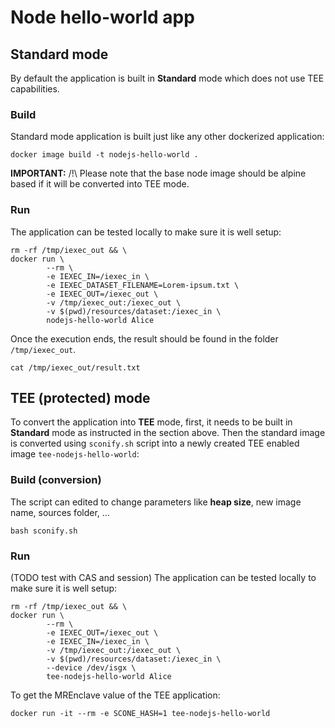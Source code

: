 # Node hello-world app

## Standard mode
By default the application is built in **Standard** mode which
does not use TEE capabilities.

### Build
Standard mode application is built just like any other dockerized
application:
```
docker image build -t nodejs-hello-world .
```
**IMPORTANT:** /!\ Please note that the base node image should be 
alpine based if it will be converted into TEE mode.

### Run
The application can be tested locally to make sure it is well setup:
```
rm -rf /tmp/iexec_out && \
docker run \
        --rm \
        -e IEXEC_IN=/iexec_in \
        -e IEXEC_DATASET_FILENAME=Lorem-ipsum.txt \
        -e IEXEC_OUT=/iexec_out \
        -v /tmp/iexec_out:/iexec_out \
        -v $(pwd)/resources/dataset:/iexec_in \
        nodejs-hello-world Alice
```
Once the execution ends, the result should be found in the folder
`/tmp/iexec_out`.
```
cat /tmp/iexec_out/result.txt
```

## TEE (protected) mode
To convert the application into **TEE** mode, first, it needs to be
built in **Standard** mode as instructed in the section above.
Then the standard image is converted using `sconify.sh` script into
a newly created TEE enabled image `tee-nodejs-hello-world`:

### Build (conversion)
The script can edited to change parameters like **heap size**, new
image name, sources folder, ...

```
bash sconify.sh
```

### Run
(TODO test with CAS and session)
The application can be tested locally to make sure it is well setup:
```
rm -rf /tmp/iexec_out && \
docker run \
        --rm \
        -e IEXEC_OUT=/iexec_out \
        -e IEXEC_IN=/iexec_in \
        -v /tmp/iexec_out:/iexec_out \
        -v $(pwd)/resources/dataset:/iexec_in \
        --device /dev/isgx \
        tee-nodejs-hello-world Alice
```
To get the MREnclave value of the TEE application:
```
docker run -it --rm -e SCONE_HASH=1 tee-nodejs-hello-world
```
